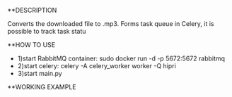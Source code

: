 **DESCRIPTION
<p>Converts the downloaded file to .mp3. Forms task queue in Celery, it is possible to track task statu</p>

**HOW TO USE
<ul>
<li>1)start RabbitMQ container: sudo docker run -d -p 5672:5672 rabbitmq</li>
<li>2)start celery: celery -A celery_worker worker -Q hipri</li>
<li>3)start main.py</li>
</ul>

**WORKING EXAMPLE
